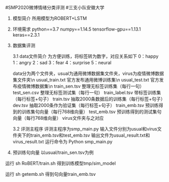 #SMP2020微博情绪分类评测
#三支小队安徽大学

1. 模型简介
所用模型为ROBERT+LSTM

2. 环境需求
python==3.7
numpy==1.14.5
tensorflow-gpu==1.13.1
keras==2.3.1

3. 数据集评测

   3.1 data文件简介
   为方便训练，将标签转为数字，对应关系如下
   0：happy
   1：angry
   2：sad
   3：fear
   4：surprise
   5：neural

   data分为两个文件夹，usual为通用微博数据集文件夹，virus为疫情微博数据集文件夹\n
   usual_train.txt    官方发布通用微博训练集\n
   usual_test.txt    官方发布疫情微博数据集\n
   train_sen.tsv    整理无标签训练集（每行一句）
   test_sen.csv    整理无标签测试集（每行一句）
   train_label.tsv    带标签训练集（每行标签+句子）
   train.tsv    抽取2000条数据后的训练集（每行标签+句子）
   dev.tsv    抽取2000条作为验证集（每行标签+句子）
   train_emb.tsv    预训练得到的训练集句向量（每行768维向量）
   test_emb.tsv    预训练得到的测试集句向量（每行768维向量）
   virus文件夹与之对应

   3.2 评测主程序
   评测主程序为smp_main.py
   输入文件分别为usual和virus文件夹下的train_emb.tsv和test_emb.tsv
   输出文件为usual_result.txt和virus_result.txt
   运行命令为
   Python smp_main.py

4. 预训练句向量
以usual/train_sen.tsv为例

运行
sh RoBERT/train.sh
得到训练模型tmp/sim_model

运行
sh getemb.sh
得到句向量train_emb.tsv
